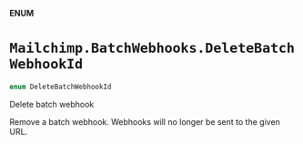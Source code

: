 **ENUM**

# `Mailchimp.BatchWebhooks.DeleteBatchWebhookId`

```swift
enum DeleteBatchWebhookId
```

Delete batch webhook

Remove a batch webhook. Webhooks will no longer be sent to the given URL.
